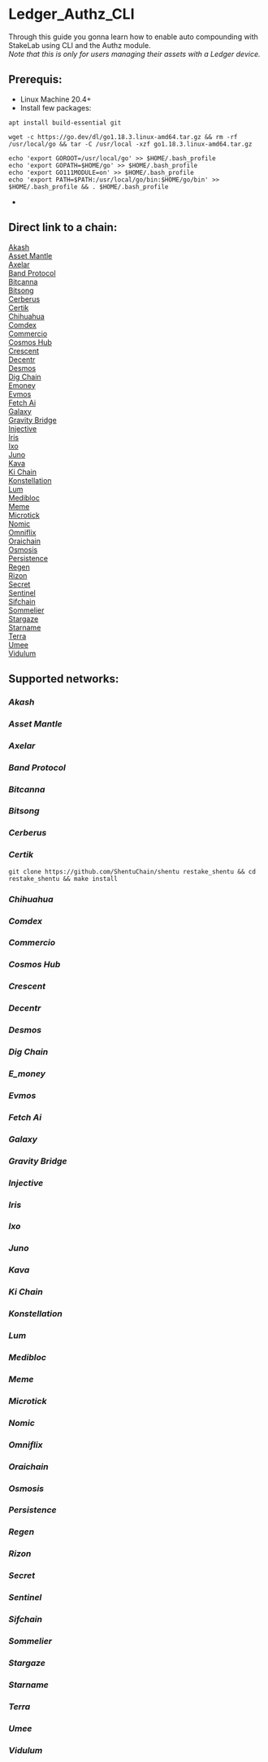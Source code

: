 # Ledger_Authz_CLI
Through this guide you gonna learn how to enable auto compounding with StakeLab using CLI and the Authz module.  
*Note that this is only for users managing their assets with a Ledger device.*  

## Prerequis:  
*  Linux Machine 20.4+  
*  Install few packages:  
```shell
apt install build-essential git
```
```shell
wget -c https://go.dev/dl/go1.18.3.linux-amd64.tar.gz && rm -rf /usr/local/go && tar -C /usr/local -xzf go1.18.3.linux-amd64.tar.gz
```  

```shell
echo 'export GOROOT=/usr/local/go' >> $HOME/.bash_profile
echo 'export GOPATH=$HOME/go' >> $HOME/.bash_profile
echo 'export GO111MODULE=on' >> $HOME/.bash_profile
echo 'export PATH=$PATH:/usr/local/go/bin:$HOME/go/bin' >> $HOME/.bash_profile && . $HOME/.bash_profile
```  
*  

## Direct link to a chain:  
[Akash](https://github.com/StakeLab-Hub/Ledger_Authz_CLI/blob/main/README.md#akash)  
[Asset Mantle](https://github.com/StakeLab-Hub/Ledger_Authz_CLI/blob/main/README.md#asset-mantle)  
[Axelar](https://github.com/StakeLab-Hub/Ledger_Authz_CLI/blob/main/README.md#axelar)  
[Band Protocol](https://github.com/StakeLab-Hub/Ledger_Authz_CLI/blob/main/README.md#band-protocol)  
[Bitcanna](https://github.com/StakeLab-Hub/Ledger_Authz_CLI/blob/main/README.md#bitcanna)  
[Bitsong](https://github.com/StakeLab-Hub/Ledger_Authz_CLI/blob/main/README.md#bitsong)  
[Cerberus](https://github.com/StakeLab-Hub/Ledger_Authz_CLI/blob/main/README.md#cerberus)  
[Certik](https://github.com/StakeLab-Hub/Ledger_Authz_CLI/blob/main/README.md#certik)  
[Chihuahua](https://github.com/StakeLab-Hub/Ledger_Authz_CLI/blob/main/README.md#chihuahua)  
[Comdex](https://github.com/StakeLab-Hub/Ledger_Authz_CLI/blob/main/README.md#comdex)  
[Commercio](https://github.com/StakeLab-Hub/Ledger_Authz_CLI/blob/main/README.md#commercio)  
[Cosmos Hub](https://github.com/StakeLab-Hub/Ledger_Authz_CLI/blob/main/README.md#cosmos-hub)  
[Crescent](https://github.com/StakeLab-Hub/Ledger_Authz_CLI/blob/main/README.md#crescent)  
[Decentr](https://github.com/StakeLab-Hub/Ledger_Authz_CLI/blob/main/README.md#decentr)  
[Desmos](https://github.com/StakeLab-Hub/Ledger_Authz_CLI/blob/main/README.md#desmos)  
[Dig Chain](https://github.com/StakeLab-Hub/Ledger_Authz_CLI/blob/main/README.md#dig-chain)  
[Emoney](https://github.com/StakeLab-Hub/Ledger_Authz_CLI/blob/main/README.md#emoney)  
[Evmos](https://github.com/StakeLab-Hub/Ledger_Authz_CLI/blob/main/README.md#evmos)  
[Fetch Ai](https://github.com/StakeLab-Hub/Ledger_Authz_CLI/blob/main/README.md#fetch-ai)  
[Galaxy](https://github.com/StakeLab-Hub/Ledger_Authz_CLI/blob/main/README.md#galaxy)  
[Gravity Bridge](https://github.com/StakeLab-Hub/Ledger_Authz_CLI/blob/main/README.md#gravity-bridge)  
[Injective](https://github.com/StakeLab-Hub/Ledger_Authz_CLI/blob/main/README.md#injective)  
[Iris](https://github.com/StakeLab-Hub/Ledger_Authz_CLI/blob/main/README.md#iris)  
[Ixo](https://github.com/StakeLab-Hub/Ledger_Authz_CLI/blob/main/README.md#ixo)  
[Juno](https://github.com/StakeLab-Hub/Ledger_Authz_CLI/blob/main/README.md#juno)  
[Kava](https://github.com/StakeLab-Hub/Ledger_Authz_CLI/blob/main/README.md#kava)  
[Ki Chain](https://github.com/StakeLab-Hub/Ledger_Authz_CLI/blob/main/README.md#ki-chain)  
[Konstellation](https://github.com/StakeLab-Hub/Ledger_Authz_CLI/blob/main/README.md#konstellation)  
[Lum](https://github.com/StakeLab-Hub/Ledger_Authz_CLI/blob/main/README.md#lum)  
[Medibloc](https://github.com/StakeLab-Hub/Ledger_Authz_CLI/blob/main/README.md#medibloc)  
[Meme](https://github.com/StakeLab-Hub/Ledger_Authz_CLI/blob/main/README.md#meme)  
[Microtick](https://github.com/StakeLab-Hub/Ledger_Authz_CLI/blob/main/README.md#microtick)  
[Nomic](https://github.com/StakeLab-Hub/Ledger_Authz_CLI/blob/main/README.md#nomic)  
[Omniflix](https://github.com/StakeLab-Hub/Ledger_Authz_CLI/blob/main/README.md#omniflix)  
[Oraichain](https://github.com/StakeLab-Hub/Ledger_Authz_CLI/blob/main/README.md#oraichain)  
[Osmosis](https://github.com/StakeLab-Hub/Ledger_Authz_CLI/blob/main/README.md#osmosis)  
[Persistence](https://github.com/StakeLab-Hub/Ledger_Authz_CLI/blob/main/README.md#persistence)  
[Regen](https://github.com/StakeLab-Hub/Ledger_Authz_CLI/blob/main/README.md#regen)  
[Rizon](https://github.com/StakeLab-Hub/Ledger_Authz_CLI/blob/main/README.md#rizon)  
[Secret](https://github.com/StakeLab-Hub/Ledger_Authz_CLI/blob/main/README.md#secret)  
[Sentinel](https://github.com/StakeLab-Hub/Ledger_Authz_CLI/blob/main/README.md#sentinel)  
[Sifchain](https://github.com/StakeLab-Hub/Ledger_Authz_CLI/blob/main/README.md#sifchain)  
[Sommelier](https://github.com/StakeLab-Hub/Ledger_Authz_CLI/blob/main/README.md#sommelier)  
[Stargaze](https://github.com/StakeLab-Hub/Ledger_Authz_CLI/blob/main/README.md#stargaze)  
[Starname](https://github.com/StakeLab-Hub/Ledger_Authz_CLI/blob/main/README.md#starname)  
[Terra](https://github.com/StakeLab-Hub/Ledger_Authz_CLI/blob/main/README.md#terra)  
[Umee](https://github.com/StakeLab-Hub/Ledger_Authz_CLI/blob/main/README.md#umee)  
[Vidulum](https://github.com/StakeLab-Hub/Ledger_Authz_CLI/blob/main/README.md#vidulum)   

## Supported networks:  

### _Akash_  

### _Asset Mantle_  

### _Axelar_  

### _Band Protocol_  

### _Bitcanna_  

### _Bitsong_  

### _Cerberus_  

### _Certik_  
`git clone https://github.com/ShentuChain/shentu restake_shentu && cd restake_shentu && make install`  

### _Chihuahua_  

### _Comdex_  

### _Commercio_  

### _Cosmos Hub_  

### _Crescent_  

### _Decentr_  

### _Desmos_  

### _Dig Chain_  

### _E_money_  

### _Evmos_  

### _Fetch Ai_  

### _Galaxy_  

### _Gravity Bridge_  

### _Injective_  

### _Iris_  

### _Ixo_  

### _Juno_  

### _Kava_  

### _Ki Chain_  

### _Konstellation_  

### _Lum_  

### _Medibloc_  

### _Meme_  

### _Microtick_  

### _Nomic_  

### _Omniflix_  

### _Oraichain_  

### _Osmosis_  

### _Persistence_  

### _Regen_  

### _Rizon_  

### _Secret_  

### _Sentinel_  

### _Sifchain_  

### _Sommelier_  

### _Stargaze_  

### _Starname_  

### _Terra_  

### _Umee_  

### _Vidulum_  
